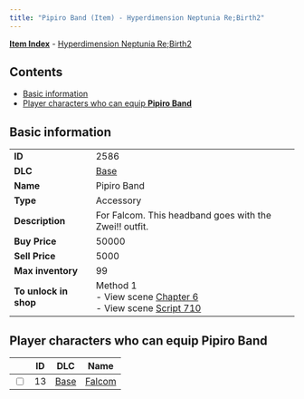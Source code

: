 ```yaml
---
title: "Pipiro Band (Item) - Hyperdimension Neptunia Re;Birth2"
---
```


[**Item Index**](/neptunia/rb2/item/index.html) - [Hyperdimension Neptunia Re;Birth2](/neptunia/rb2)

## Contents

- [Basic information](#basic-information)
- [Player characters who can equip **Pipiro Band**](#player-characters-who-can-equip-pipiro-band)

## Basic information

|   |   |
| -- | -- |
| **ID** | 2586 |
| **DLC** | [Base](/neptunia/rb2/dlc/0-base.html) |
| **Name** | Pipiro Band |
| **Type** | Accessory |
| **Description** | For Falcom. This headband goes with the Zwei!! outfit. |
| **Buy Price** | 50000 |
| **Sell Price** | 5000 |
| **Max inventory** | 99 |
| **To unlock in shop** | Method 1<br />- View scene [Chapter 6](/neptunia/rb2/scene/0-401-chapter-6.html)<br />- View scene [Script 710](/neptunia/rb2/scene/0-710-script-710.html) |

## Player characters who can equip **Pipiro Band**

|    | ID | DLC | Name |
| -- | -- | --- | ---- |
| <input type="checkbox" id="rb2-player-0-13" class="trackbox" /> | 13 | [Base](/neptunia/rb2/dlc/0-base.html) | [Falcom](/neptunia/rb2/player/0-13-falcom.html) |